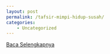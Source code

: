 ```yaml
---
layout: post
permalink: /tafsir-mimpi-hidup-susah/
categories:
    - Uncategorized
---
```


[Baca Selengkapnya](/03)